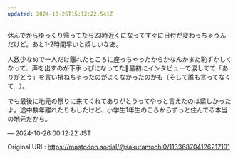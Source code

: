 ```yaml
---
updated: 2024-10-25T15:12:22.541Z
---
```


<p>休んでからゆっくり帰ってたら23時近くになってすぐに日付が変わっちゃうんだけど。あと1-2時間早いと嬉しいなあ。</p><p>人数少なめで一人だけ離れたところに座っちゃったからかなんかまた恥ずかしくなって、声を出すのが下手っぴになってた🥲最初にインタビューで涙してて「ありがとう」を言い損ねちゃったのがよくなかったのかも（そして誰も言ってなくて…）。</p><p>でも最後に地元の祭りに来てくれてありがとうってやっと言えたのは嬉しかったよ。途中数年離れたりもしたけど、小学生1年生のころからずっと住んでる本当の地元だから。</p>

&mdash; 2024-10-26 00:12:22 JST

Original URL: https://mastodon.social/@sakuramochi0/113368704126217191
